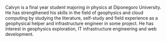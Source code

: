 Calvyn is a final year student majoring in physics at Diponegoro University.
He has strengthened his skills in the field of geophysics and cloud computing by studying the literature, self-study 
and field experience as a geophysical helper and infrastructure engineer in some project. 
He has interest in geophysics exploration, IT infrastructure engineering and web development.

<!---
CalvynSatria/CalvynSatria is a ✨ special ✨ repository because its `README.md` (this file) appears on your GitHub profile.
You can click the Preview link to take a look at your changes.
--->
